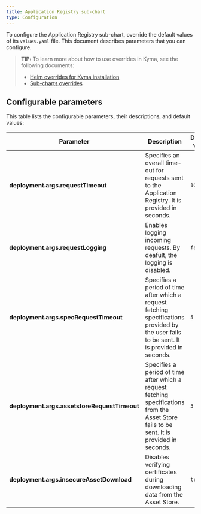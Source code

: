 ```yaml
---
title: Application Registry sub-chart
type: Configuration
---
```


To configure the Application Registry sub-chart, override the default values of its `values.yaml` file. This document describes parameters that you can configure.

>**TIP:** To learn more about how to use overrides in Kyma, see the following documents: 
>* [Helm overrides for Kyma installation](/root/kyma/#configuration-helm-overrides-for-kyma-installation)
>* [Sub-charts overrides](/root/kyma/#configuration-helm-overrides-for-kyma-installation-sub-chart-overrides)

## Configurable parameters

This table lists the configurable parameters, their descriptions, and default values:

| Parameter | Description | Default value |
|-----------|-------------|---------------|
| **deployment.args.requestTimeout** | Specifies an overall time-out for requests sent to the Application Registry. It is provided in seconds. | `10` |
| **deployment.args.requestLogging** | Enables logging incoming requests. By deafult, the logging is disabled. | `false` |
| **deployment.args.specRequestTimeout** | Specifies a period of time after which a request fetching specifications provided by the user fails to be sent. It is provided in seconds. | `5` |
| **deployment.args.assetstoreRequestTimeout** | Specifies a period of time after which a request fetching specifications from the Asset Store fails to be sent. It is provided in seconds. | `5` |
| **deployment.args.insecureAssetDownload** | Disables verifying certificates during downloading data from the Asset Store. | `true` | 
